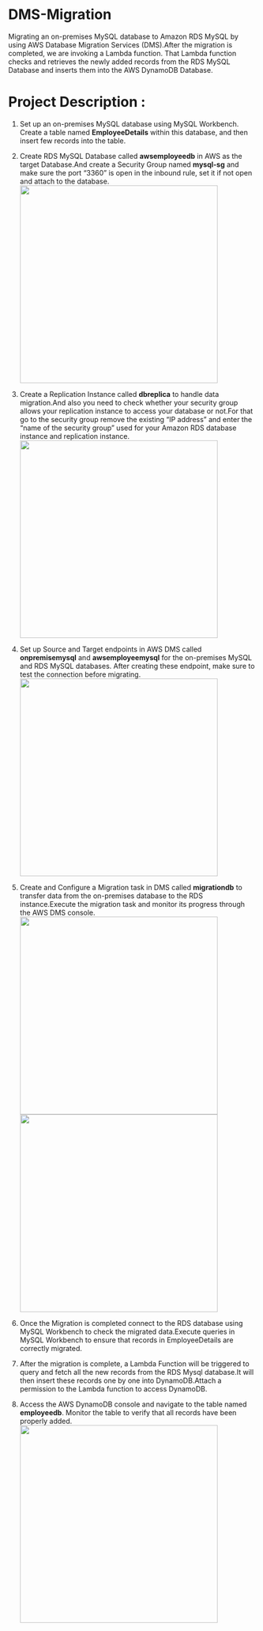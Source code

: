 # DMS-Migration

Migrating an on-premises MySQL database to Amazon RDS MySQL by using AWS Database Migration Services (DMS).After the migration is completed, we are invoking a Lambda function. That Lambda function checks and retrieves the newly added records from the RDS MySQL Database and inserts them into the AWS DynamoDB Database.

# Project Description : 


1. Set up an on-premises MySQL database using MySQL Workbench. Create a table named **EmployeeDetails** within this database, and then insert few records into the table.

2. Create RDS MySQL Database called **awsemployeedb** in AWS as the target Database.And create a Security Group named **mysql-sg** and make sure the port “3360” is open in the inbound rule, set it if not open and attach to the database.<img src="https://github.com/user-attachments/assets/19d6e4df-8a93-4821-8f60-d09e5fceba91" width="400px">

3. Create a Replication Instance called **dbreplica** to handle data migration.And also you need to check whether your security group allows your replication instance to access your database or not.For that go to the security group remove the existing “IP address” and enter the “name of the security group” used for your Amazon RDS database instance and replication instance.<img src="https://github.com/user-attachments/assets/700a9bce-7016-43ad-b06d-d8bfd7866a82" width="400px">

4. Set up Source and Target endpoints in AWS DMS called **onpremisemysql** and **awsemployeemysql** for the on-premises MySQL and RDS MySQL databases. After creating these endpoint, make sure to test the connection before migrating.<img src="https://github.com/user-attachments/assets/55f9c2b2-9f59-41fe-bbdd-b4c742815d89" width="400px">

5. Create and Configure a Migration task in DMS called **migrationdb** to transfer data from the on-premises database to the RDS instance.Execute the migration task and monitor its progress through the AWS DMS console.<img src="https://github.com/user-attachments/assets/c89959a2-96ee-447d-a44d-d72e48b5db98" width="400px"><img src="https://github.com/user-attachments/assets/0c84d26f-6c40-4a88-964b-36b65562def4" width="400px">

6. Once the Migration is completed connect to the RDS database using MySQL Workbench to check the migrated data.Execute queries in MySQL Workbench to ensure that records in EmployeeDetails are correctly migrated.

7. After the migration is complete, a Lambda Function will be triggered to query and fetch all the new records from the RDS Mysql database.It will then insert these records one by one into DynamoDB.Attach a permission to the Lambda function to access DynamoDB.
   
8. Access the AWS DynamoDB console and navigate to the table named **employeedb**. Monitor the table to verify that all records have been properly added.<img src="https://github.com/user-attachments/assets/c8bc0a95-c277-4a81-8bf1-15dcea4543b9" width="400px">




